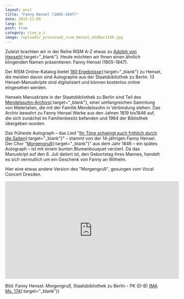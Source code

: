 ```yaml
---
layout: post
title: "Fanny Hensel (1805-1847)"
date: 2015-11-05
lang: de
post: true
category: rism_a_z
image: /uploads/_processed_/csm_Hensel_d2d9ac1149.jpg
---
```



Zuletzt brachten wir in der Reihe RISM A-Z etwas zu [Adolph von Henselt](http://www.rism.info/de/home/newsdetails/select/rism_a_z/article/64/adolph-von-henselt-1814-1889.html){:target="_blank"}. Heute möchten wir Ihnen einen ähnlich klingenden Namen präsentieren: Fanny Hensel (1805-1847).

Der RISM Online-Katalog bietet [180 Ergebnisse](https://opac.rism.info/search?View=rism&author=fanny+hensel){:target="_blank"} zu Hensel, die meisten davon sind Autographe aus der Staatsbibliothek zu Berlin. 13 Hensel-Manuskripte sind digitalisiert und können kostenlos online eingesehen werden.



Hensels Manuskripte in der Staatsbibliothek zu Berlin sind Teil des [Mendelssohn-Archivs](http://staatsbibliothek-berlin.de/die-staatsbibliothek/abteilungen/musik/sammlungen/bestaende/f-mendelssohn-bartholdy/){:target="_blank"}, einer umfangreichen Sammlung von Materialien, die mit der Familie Mendelssohn in Verbindung stehen. Das Archiv bewahrt zu Fanny Hensel Werke aus den Jahren 1819 bis1846 auf, die sich zunächst im Familienbesitz befanden und 1964 der Bibliothek übergeben wurden.



Das früheste Autograph – das Lied "[Ihr Töne schwingt euch fröhlich durch die Saiten](https://opac.rism.info/search?id=462104100){:target="_blank"}" – stammt von der 14-jährigen Fanny Hensel. Der Chor "[Morgengruß](https://opac.rism.info/search?id=462017400){:target="_blank"}" aus dem Jahr 1846 – ein spätes Autograph – ist mit einem bunten Blumenbouquet verziert. Da das Manuskript auf den 6. Juli datiert ist, den Geburtstag ihres Mannes, handelt es sich vermutlich um ein Geschenk von Fanny an Wilhelm.



Hier eine etwas andere Version des "Morgengruß", gesungen vom Vocal Concert Dresden.

<iframe width="560" height="315" src="https://www.youtube.com/embed/WVrIPlupyZQ" frameborder="0" allowfullscreen></iframe>

Bild: Fanny Hensel: _Morgengruß_, Staatsbibliothek zu Berlin - PK (D-B) [(MA Ms. 174](http://digital.staatsbibliothek-berlin.de/werkansicht/?PPN=PPN779294270){:target="_blank"})



<script type="text/javascript">var switchTo5x=true;</script><script type="text/javascript" src="http://w.sharethis.com/button/buttons.js"></script><script type="text/javascript">stLight.options({publisher: "9b601438-1ce1-49d8-bfd7-9cff5df54c17", doNotHash: false, doNotCopy: false, hashAddressBar: false});</script>